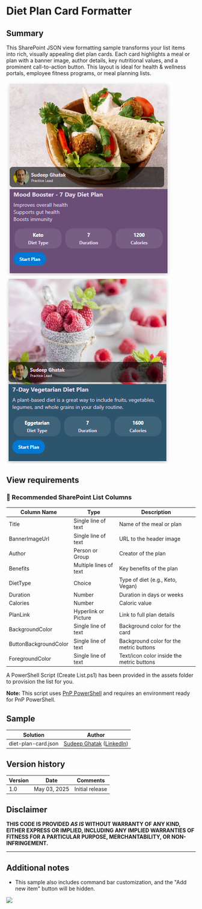 # Diet Plan Card Formatter

## Summary

This SharePoint JSON view formatting sample transforms your list items into rich, visually appealing diet plan cards. Each card highlights a meal or plan with a banner image, author details, key nutritional values, and a prominent call-to-action button.
This layout is ideal for health & wellness portals, employee fitness programs, or meal planning lists.

![screenshot of the sample](./assets/sample1.png)
![screenshot of the sample](./assets/sample2.png)

## View requirements

### 📝 Recommended SharePoint List Columns

| Column Name           | Type                   | Description                               |
| --------------------- | ---------------------- | ----------------------------------------- |
| Title                 | Single line of text    | Name of the meal or plan                  |
| BannerImageUrl        | Single line of text    | URL to the header image                   |
| Author                | Person or Group        | Creator of the plan                       |
| Benefits              | Multiple lines of text | Key benefits of the plan                  |
| DietType              | Choice                 | Type of diet (e.g., Keto, Vegan)          |
| Duration              | Number                 | Duration in days or weeks                 |
| Calories              | Number                 | Caloric value                             |
| PlanLink              | Hyperlink or Picture   | Link to full plan details                 |
| BackgroundColor       | Single line of text    | Background color for the card             |
| ButtonBackgroundColor | Single line of text    | Background color for the metric buttons   |
| ForegroundColor       | Single line of text    | Text/icon color inside the metric buttons |


A PowerShell Script (Create List.ps1) has been provided in the assets folder to provision the list for you.

**Note:** This script uses [PnP PowerShell](https://pnp.github.io/powershell/) and requires an environment ready for PnP PowerShell.

## Sample

Solution|Author
--------|---------
diet-plan-card.json | [Sudeep Ghatak](https://github.com/sudeepghatak) ([LinkedIn](https://www.linkedin.com/in/sudeepghatak/))

## Version history

Version|Date|Comments
-------|----|--------
1.0|May 03, 2025|Initial release

## Disclaimer
**THIS CODE IS PROVIDED *AS IS* WITHOUT WARRANTY OF ANY KIND, EITHER EXPRESS OR IMPLIED, INCLUDING ANY IMPLIED WARRANTIES OF FITNESS FOR A PARTICULAR PURPOSE, MERCHANTABILITY, OR NON-INFRINGEMENT.**

---

## Additional notes

- This sample also includes command bar customization, and the "Add new item" button will be hidden.

<img src="https://pnptelemetry.azurewebsites.net/list-formatting/view-samples/diet-plan-card" />
